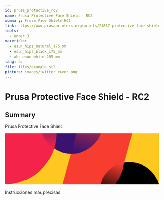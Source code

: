 ```yaml
---
id: pruse_protective_rc2
name: Prusa Protective Face Shield - RC2
summary: Prusa Face Shield RC2
link: https://www.prusaprinters.org/prints/25857-protective-face-shield-
tools:
  - ender_3
materials:
  - esun_hips_natural_175_mm
  - esun_hips_black_175_mm
  - abs_esun_white_285_mm
lang: es
file: files/example.stl
picture: images/twitter_cover.png
---
```


# Prusa Protective Face Shield - RC2

## Summary

Prusa Protective Face Shield

![Dojo imagen](./img/twitter_cover.png)

Instrucciones más precisas.